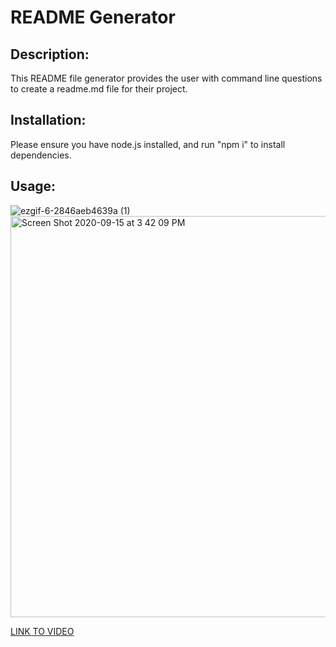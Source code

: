 # README Generator

## Description:
This README file generator provides the user with command line questions to create a readme.md file for their project.

## Installation:
Please ensure you have node.js installed, and run "npm i" to install dependencies.

## Usage:
![ezgif-6-2846aeb4639a (1)](https://user-images.githubusercontent.com/66179815/93272159-be9fec80-f769-11ea-8548-31a1f1e0913f.gif)
<img width="642" alt="Screen Shot 2020-09-15 at 3 42 09 PM" src="https://user-images.githubusercontent.com/66179815/93272326-14749480-f76a-11ea-8546-3ba6e35c9038.png">

[LINK TO VIDEO](https://drive.google.com/file/d/16P8Q_dUmZPQQnuUmq7jAc0oAdWdxtXnA/view?usp=sharing)
    
